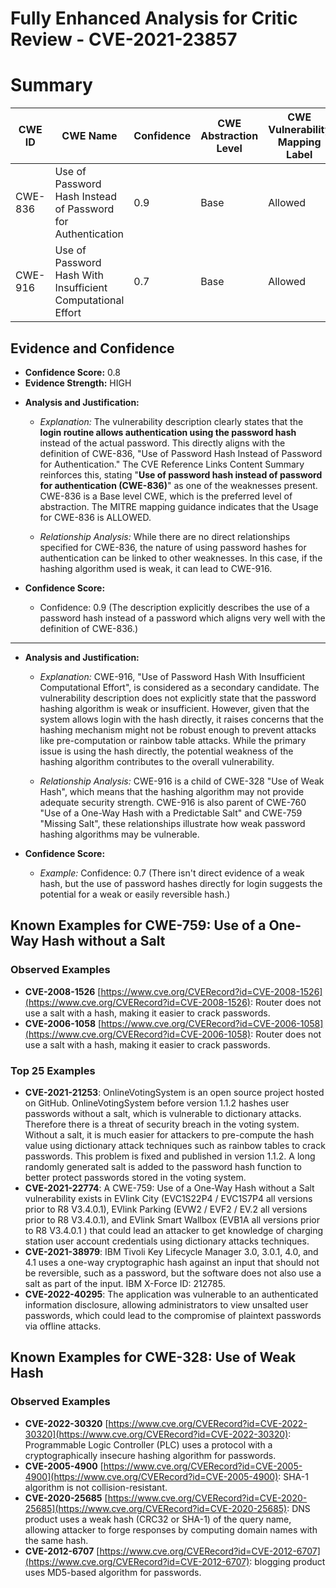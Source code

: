 # Fully Enhanced Analysis for Critic Review - CVE-2021-23857

# Summary
| CWE ID | CWE Name | Confidence | CWE Abstraction Level | CWE Vulnerability Mapping Label | CWE-Vulnerability Mapping Notes |
|---|---|---|---|---|---|
| CWE-836 | Use of Password Hash Instead of Password for Authentication | 0.9 | Base | Allowed | Primary CWE |
| CWE-916 | Use of Password Hash With Insufficient Computational Effort | 0.7 | Base | Allowed | Secondary Candidate |

## Evidence and Confidence

*   **Confidence Score:** 0.8
*   **Evidence Strength:** HIGH

- **Analysis and Justification:**  
  - *Explanation:* The vulnerability description clearly states that the **login routine allows authentication using the password hash** instead of the actual password. This directly aligns with the definition of CWE-836, "Use of Password Hash Instead of Password for Authentication." The CVE Reference Links Content Summary reinforces this, stating "**Use of password hash instead of password for authentication (CWE-836)**" as one of the weaknesses present. CWE-836 is a Base level CWE, which is the preferred level of abstraction. The MITRE mapping guidance indicates that the Usage for CWE-836 is ALLOWED.

  - *Relationship Analysis:* While there are no direct relationships specified for CWE-836, the nature of using password hashes for authentication can be linked to other weaknesses. In this case, if the hashing algorithm used is weak, it can lead to CWE-916.

- **Confidence Score:**  
  - Confidence: 0.9 (The description explicitly describes the use of a password hash instead of a password which aligns very well with the definition of CWE-836.)

---

- **Analysis and Justification:**  
  - *Explanation:* CWE-916, "Use of Password Hash With Insufficient Computational Effort", is considered as a secondary candidate. The vulnerability description does not explicitly state that the password hashing algorithm is weak or insufficient. However, given that the system allows login with the hash directly, it raises concerns that the hashing mechanism might not be robust enough to prevent attacks like pre-computation or rainbow table attacks. While the primary issue is using the hash directly, the potential weakness of the hashing algorithm contributes to the overall vulnerability.

  - *Relationship Analysis:* CWE-916 is a child of CWE-328 "Use of Weak Hash", which means that the hashing algorithm may not provide adequate security strength. CWE-916 is also parent of CWE-760 "Use of a One-Way Hash with a Predictable Salt" and CWE-759 "Missing Salt", these relationships illustrate how weak password hashing algorithms may be vulnerable.

- **Confidence Score:**  
  - *Example:* Confidence: 0.7 (There isn't direct evidence of a weak hash, but the use of password hashes directly for login suggests the potential for a weak or easily reversible hash.)



## Known Examples for CWE-759: Use of a One-Way Hash without a Salt
### Observed Examples
- **CVE-2008-1526** [https://www.cve.org/CVERecord?id=CVE-2008-1526](https://www.cve.org/CVERecord?id=CVE-2008-1526): Router does not use a salt with a hash, making it easier to crack passwords.
- **CVE-2006-1058** [https://www.cve.org/CVERecord?id=CVE-2006-1058](https://www.cve.org/CVERecord?id=CVE-2006-1058): Router does not use a salt with a hash, making it easier to crack passwords.
### Top 25 Examples
- **CVE-2021-21253**: OnlineVotingSystem is an open source project hosted on GitHub. OnlineVotingSystem before version 1.1.2 hashes user passwords without a salt, which is vulnerable to dictionary attacks. Therefore there is a threat of security breach in the voting system. Without a salt, it is much easier for attackers to pre-compute the hash value using dictionary attack techniques such as rainbow tables to crack passwords. This problem is fixed and published in version 1.1.2. A long randomly generated salt is added to the password hash function to better protect passwords stored in the voting system.
- **CVE-2021-22774**: A CWE-759: Use of a One-Way Hash without a Salt vulnerability exists in EVlink City (EVC1S22P4 / EVC1S7P4 all versions prior to R8 V3.4.0.1), EVlink Parking (EVW2 / EVF2 / EV.2 all versions prior to R8 V3.4.0.1), and EVlink Smart Wallbox (EVB1A all versions prior to R8 V3.4.0.1 ) that could lead an attacker to get knowledge of charging station user account credentials using dictionary attacks techniques.
- **CVE-2021-38979**: IBM Tivoli Key Lifecycle Manager 3.0, 3.0.1, 4.0, and 4.1 uses a one-way cryptographic hash against an input that should not be reversible, such as a password, but the software does not also use a salt as part of the input. IBM X-Force ID: 212785.
- **CVE-2022-40295**:  The application was vulnerable to an authenticated information disclosure, allowing administrators to view unsalted user passwords, which could lead to the compromise of plaintext passwords via offline attacks. 


## Known Examples for CWE-328: Use of Weak Hash
### Observed Examples
- **CVE-2022-30320** [https://www.cve.org/CVERecord?id=CVE-2022-30320](https://www.cve.org/CVERecord?id=CVE-2022-30320): Programmable Logic Controller (PLC) uses a protocol with a cryptographically insecure hashing algorithm for passwords.
- **CVE-2005-4900** [https://www.cve.org/CVERecord?id=CVE-2005-4900](https://www.cve.org/CVERecord?id=CVE-2005-4900): SHA-1 algorithm is not collision-resistant.
- **CVE-2020-25685** [https://www.cve.org/CVERecord?id=CVE-2020-25685](https://www.cve.org/CVERecord?id=CVE-2020-25685): DNS product uses a weak hash (CRC32 or SHA-1) of the query name, allowing attacker to forge responses by computing domain names with the same hash.
- **CVE-2012-6707** [https://www.cve.org/CVERecord?id=CVE-2012-6707](https://www.cve.org/CVERecord?id=CVE-2012-6707): blogging product uses MD5-based algorithm for passwords.

